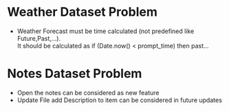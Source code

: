 # Weather Dataset Problem
- Weather Forecast must be time calculated (not predefined like Future,Past,...).<br/>
It should be calculated as if (Date.now() < prompt_time) then past...

# Notes Dataset Problem
- Open the notes can be considered as new feature
- Update File add Description to item can be considered in future updates